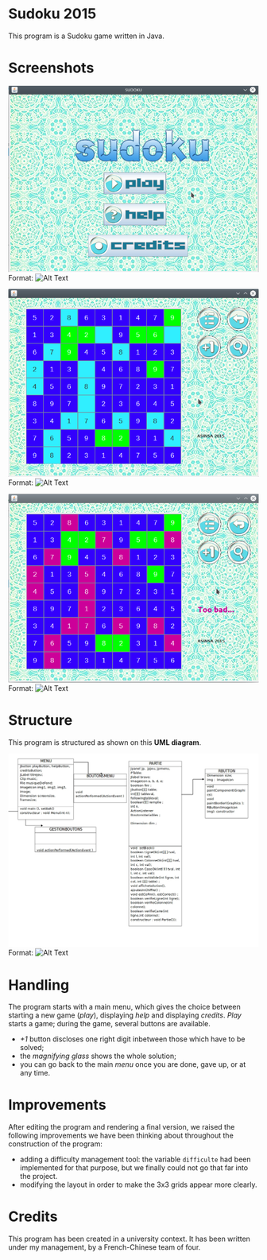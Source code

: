 # Sudoku 2015

This program is a Sudoku game written in Java.


# Screenshots

![Menu](/screenshots_diags/Menu.png)
Format: ![Alt Text](url)


![Game and Help](/screenshots_diags/Game_help1.png)
Format: ![Alt Text](url)

![Solution](/screenshots_diags/Game_solution.png)
Format: ![Alt Text](url)

# Structure

This program is structured as shown on this **UML diagram**.

![UML](/screenshots_diags/UMLSudoku.jpg)
Format: ![Alt Text](url)

# Handling

The program starts with a main menu, which gives the choice between starting a new game (*play*), displaying *help* and displaying *credits*.
*Play* starts a game; during the game, several buttons are available.
* *+1* button discloses one right digit inbetween those which have to be solved;
* the *magnifying glass* shows the whole solution;
* you can go back to the main *menu* once you are done, gave up, or at any time.

# Improvements

After editing the program and rendering a final version, we raised the following improvements we have been thinking about throughout the construction of the program:
* adding a difficulty management tool: the variable `difficulte` had been implemented for that purpose, but we finally could not go that far into the project.
* modifying the layout in order to make the 3x3 grids appear more clearly.


# Credits

This program has been created in a university context. It has been written under my management, by a French-Chinese team of four.
